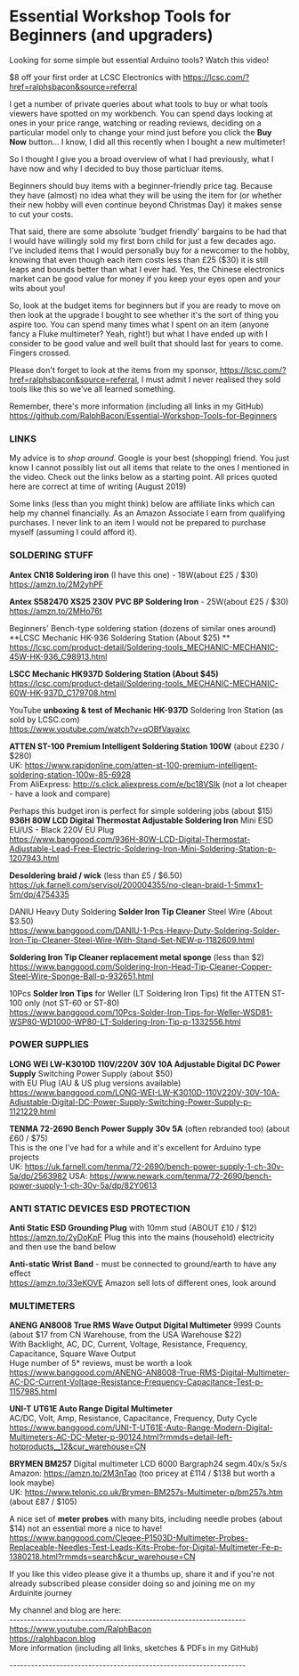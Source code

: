 # Essential Workshop Tools for Beginners (and upgraders)
Looking for some simple but essential Arduino tools? Watch this video!

$8 off your first order at LCSC Electronics with https://lcsc.com/?href=ralphsbacon&source=referral  

I get a number of private queries about what tools to buy or what tools viewers have spotted on my workbench. You can spend days looking at ones in your price range, watching or reading reviews, deciding on a particular model only to change your mind just before you click the **Buy Now** button... I know, I did all this recently when I bought a new multimeter!  

So I thought I give you a broad overview of what I had previously, what I have now and why I decided to buy those particluar items.  

Beginners should buy items with a beginner-friendly price tag. Because they have (almost) no idea what they will be using the item for (or whether their new hobby will even continue beyond Christmas Day) it makes sense to cut your costs.

That said, there are some absolute 'budget friendly' bargains to be had that I would have willingly sold my first born child for just a few decades ago. I've included items that I would personally buy for a newcomer to the hobby, knowing that even though each item costs less than £25 ($30) it is still leaps and bounds better than what I ever had. Yes, the Chinese electronics market can be good value for money if you keep your eyes open and your wits about you!

So, look at the budget items for beginners but if you are ready to move on then look at the upgrade I bought to see whether it's the sort of thing you aspire too. You can spend many times what I spent on an item (anyone fancy a Fluke multimeter? Yeah, right!) but what I have ended up with I consider to be good value and well built that should last for years to come. Fingers crossed.

Please don't forget to look at the items from my sponsor, https://lcsc.com/?href=ralphsbacon&source=referral, I must admit I never realised they sold tools like this so we've all learned something.

Remember, there's more information (including all links in my GitHub)  
https://github.com/RalphBacon/Essential-Workshop-Tools-for-Beginners

### LINKS 
My advice is to *shop around*. Google is your best (shopping) friend. You just know I cannot possibly list out all items that relate to the ones I mentioned in the video. Check out the links below as a starting point. All prices quoted here are correct at time of writing (August 2019)

Some links (less than you might think) below are affiliate links which can help my channel financially. As an Amazon Associate I earn from qualifying purchases. I never link to an item I would not be prepared to purchase myself (assuming I could afford it).

### SOLDERING STUFF
**Antex CN18 Soldering iron** (I have this one) - 18W(about £25 / $30)  
https://amzn.to/2M2yhPF

**Antex S582470 XS25 230V PVC BP Soldering Iron** - 25W(about £25 / $30)  
https://amzn.to/2MHo76t

Beginners' Bench-type soldering station (dozens of similar ones around)  
**LCSC Mechanic HK-936 Soldering Station (About $25) **  
https://lcsc.com/product-detail/Soldering-tools_MECHANIC-MECHANIC-45W-HK-936_C98913.html

**LSCC Mechanic HK937D Soldering Station (About $45)**  
https://lcsc.com/product-detail/Soldering-tools_MECHANIC-MECHANIC-60W-HK-937D_C179708.html

YouTube **unboxing & test of Mechanic HK-937D** Soldering Iron Station (as sold by LCSC.com)  
https://www.youtube.com/watch?v=qOBfVayaixc

**ATTEN ST-100 Premium Intelligent Soldering Station 100W** (about £230 / $280)  
UK: https://www.rapidonline.com/atten-st-100-premium-intelligent-soldering-station-100w-85-6928  
From AliExpress: http://s.click.aliexpress.com/e/bc18VSIk (not a lot cheaper - have a look and compare)

Perhaps this budget iron is perfect for simple soldering jobs (about $15)  
**936H 80W LCD Digital Thermostat Adjustable Soldering Iron** Mini ESD EU/US - Black 220V EU Plug  
https://www.banggood.com/936H-80W-LCD-Digital-Thermostat-Adjustable-Lead-Free-Electric-Soldering-Iron-Mini-Soldering-Station-p-1207943.html

**Desoldering braid / wick** (less than £5 / $6.50)  
https://uk.farnell.com/servisol/200004355/no-clean-braid-1-5mmx1-5m/dp/4754335

DANIU Heavy Duty Soldering **Solder Iron Tip Cleaner** Steel Wire (About $3.50)  
https://www.banggood.com/DANIU-1-Pcs-Heavy-Duty-Soldering-Solder-Iron-Tip-Cleaner-Steel-Wire-With-Stand-Set-NEW-p-1182609.html

**Soldering Iron Tip Cleaner replacement metal sponge** (less than $2)  
https://www.banggood.com/Soldering-Iron-Head-Tip-Cleaner-Copper-Steel-Wire-Sponge-Ball-p-932651.html

10Pcs **Solder Iron Tips** for Weller (LT Soldering Iron Tips) fit the ATTEN ST-100 only (not ST-60 or ST-80)  
https://www.banggood.com/10Pcs-Solder-Iron-Tips-for-Weller-WSD81-WSP80-WD1000-WP80-LT-Soldering-Iron-Tip-p-1332556.html

### POWER SUPPLIES
**LONG WEI LW-K3010D 110V/220V 30V 10A Adjustable Digital DC Power Supply** Switching Power Supply (about $50)  
with EU Plug (AU & US plug versions available)  
https://www.banggood.com/LONG-WEI-LW-K3010D-110V220V-30V-10A-Adjustable-Digital-DC-Power-Supply-Switching-Power-Supply-p-1121229.html

**TENMA 72-2690 Bench Power Supply 30v 5A** (often rebranded too) (about £60 / $75)  
This is the one I've had for a while and it's excellent for Arduino type projects  
UK: https://uk.farnell.com/tenma/72-2690/bench-power-supply-1-ch-30v-5a/dp/2563982
USA: https://www.newark.com/tenma/72-2690/bench-power-supply-1-ch-30v-5a/dp/82Y0613


### ANTI STATIC DEVICES ESD PROTECTION
**Anti Static ESD Grounding Plug** with 10mm stud (ABOUT £10 / $12)  
https://amzn.to/2yDoKpF
Plug this into the mains (household) electricity and then use the band below  

**Anti-static Wrist Band** - must be connected to ground/earth to have any effect  
https://amzn.to/33eKOVE
Amazon sell lots of different ones, look around  

### MULTIMETERS
**ANENG AN8008 True RMS Wave Output Digital Multimeter** 9999 Counts (about $17 from CN Warehouse, from the USA Warehouse $22)  
With Backlight, AC, DC, Current, Voltage, Resistance, Frequency, Capacitance, Square Wave Output  
Huge number of 5* reviews, must be worth a look  
https://www.banggood.com/ANENG-AN8008-True-RMS-Digital-Multimeter-AC-DC-Current-Voltage-Resistance-Frequency-Capacitance-Test-p-1157985.html

**UNI-T UT61E Auto Range Digital Multimeter**  
AC/DC, Volt, Amp, Resistance, Capacitance, Frequency, Duty Cycle  
https://www.banggood.com/UNI-T-UT61E-Auto-Range-Modern-Digital-Multimeters-AC-DC-Meter-p-90124.html?rmmds=detail-left-hotproducts__12&cur_warehouse=CN

**BRYMEN BM257** Digital multimeter LCD 6000 Bargraph24 segm.40x/s 5x/s  
Amazon: https://amzn.to/2M3nTao (too pricey at £114 / $138 but worth a look maybe)  
UK: https://www.telonic.co.uk/Brymen-BM257s-Multimeter-p/bm257s.htm (about £87 / $105)

A nice set of **meter probes** with many bits, including needle probes (about $14) not an essential more a nice to have!  
https://www.banggood.com/Cleqee-P1503D-Multimeter-Probes-Replaceable-Needles-Test-Leads-Kits-Probe-for-Digital-Multimeter-Fe-p-1380218.html?rmmds=search&cur_warehouse=CN

If you like this video please give it a thumbs up, share it and if you're not already subscribed please consider doing so and joining me on my Arduinite journey

My channel and blog are here:  
\------------------------------------------------------------------  
https://www.youtube.com/RalphBacon  
https://ralphbacon.blog  
More information (including all links, sketches & PDFs in my GitHub)

\------------------------------------------------------------------
